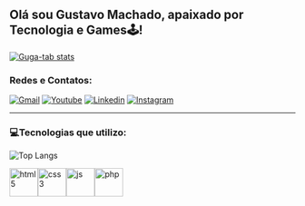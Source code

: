 ## Olá sou Gustavo Machado, apaixado por Tecnologia e Games🕹️!


<a href="https://github.com/Guga-tab">![Guga-tab stats](https://github-readme-stats.vercel.app/api?username=Guga-tab&show_icons=true&theme=tokyonight)</a>

### Redes e Contatos:

[![Gmail](https://img.shields.io/badge/Gmail-D14836?style=for-the-badge&logo=gmail&logoColor=white)](mailto:gustavomachado.521@gmail.com)
[![Youtube](https://img.shields.io/badge/YouTube-FF0000?style=for-the-badge&logo=youtube&logoColor=white)](https://www.youtube.com/channel/UCWXObQJFIcTE0AeW89eUp6w)
[![Linkedin](https://img.shields.io/badge/LinkedIn-0077B5?style=for-the-badge&logo=linkedin&logoColor=white)](https://www.linkedin.com/in/gustavo-machado-8a1220247/)
[![Instagram](https://img.shields.io/badge/Instagram-E4405F?style=for-the-badge&logo=instagram&logoColor=white)](https://www.instagram.com/guga_gamerr/)

<hr></hr>

### 💻Tecnologias que utilizo:

![Top Langs](https://github-readme-stats.vercel.app/api/top-langs/?username=Guga-tab&layout=compact)

<div style="display: flex; align-items: center">
 <img style="width: 50px; height: 50px" alt="html5"src="https://logospng.org/download/html-5/logo-html-5-1536.png">
 <img style="width: 50px; height: 50px" alt="css3"src="https://logospng.org/download/css-3/logo-css-3-2048.png">
 <img style="width: 50px; height: 50px" alt="js"src="https://logospng.org/download/javascript/logo-javascript-1024.png">
 <img style="width: 50px; height: 50px;"alt="php"src="https://www.brandlogopng.com/filesmall/logo/php/php-language-logo-hd-image-download-baby-elephant-clipart-5brd.webp">
 
</div>
